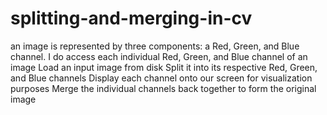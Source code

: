 # splitting-and-merging-in-cv
an image is represented by three components: a Red, Green, and Blue channel.
I do access each individual Red, Green, and Blue channel of an image
Load an input image from disk
Split it into its respective Red, Green, and Blue channels
Display each channel onto our screen for visualization purposes
Merge the individual channels back together to form the original image
